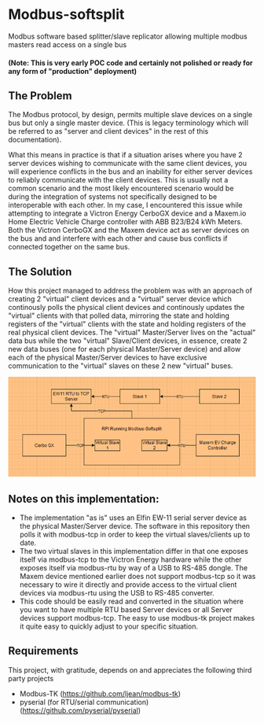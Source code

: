 # Modbus-softsplit
Modbus software based splitter/slave replicator allowing multiple modbus masters read access on a single bus
#### (Note: This is very early POC code and certainly not polished or ready for any form of "production" deployment)


## The Problem
The Modbus protocol, by design, permits multiple slave devices on a single bus but only a single master device. (This is legacy 
terminology which will be referred to as "server and client devices" in the rest of this documentation). 

What this means in practice is that if a situation arises where you have 2 server devices wishing to communicate with the same client devices, 
you will experience conflicts in the bus and an inability for either server devices to reliably communicate with the 
client devices.  This is usually not a common scenario and the most likely encountered scenario would be during the integration 
of systems not specifically designed to be interoperable with each other.  In my case, I encountered this issue while 
attempting to integrate a Victron Energy CerboGX device and a Maxem.io Home Electric Vehicle Charge controller with
ABB B23/B24 kWh Meters.  Both the Victron CerboGX and the Maxem device act as server devices on the bus and and interfere
with each other and cause bus conflicts if connected together on the same bus.  

## The Solution
How this project managed to address the problem was with an approach of creating 2 "virtual" client devices and a 
"virtual" server device which continously polls the physical client devices and continously updates the "virtual" 
clients with that polled data, mirroring the state and holding registers of the "virtual" clients with the state and 
holding registers of the real physical client devices. The "virtual" Master/Server lives on the "actual" data bus while
the two "virtual" Slave/Client devices, in essence, create 2 new data buses (one for each physical Master/Server device)
and allow each of the physical Master/Server devices to have exclusive communication to the "virtual" slaves on these 2 
new "virtual" buses.

![screenshot](/layout.png?raw=true)

## Notes on this implementation:
- The implementation "as is" uses an Elfin EW-11 serial server device as the physical Master/Server device. The software
in this repository then polls it with modbus-tcp in order to keep the virtual slaves/clients up to date. 
- The two virtual slaves in this implementation differ in that one exposes itself via modbus-tcp to the Victron 
Energy hardware while the other exposes itself via modbus-rtu by way of a USB to RS-485 dongle.  The Maxem device
mentioned earlier does not support modbus-tcp so it was necessary to wire it directly and provide access to the 
virtual client devices via modbus-rtu using the USB to RS-485 converter.  
- This code should be easily read and converted in the situation where you want to have multiple RTU based Server devices
or all Server devices support modbus-tcp.  The easy to use modbus-tk project makes it quite easy to quickly adjust to 
your specific situation. 

## Requirements
This project, with gratitude, depends on and appreciates the following third party projects
- Modbus-TK (https://github.com/ljean/modbus-tk)
- pyserial (for RTU/serial communication) (https://github.com/pyserial/pyserial)
